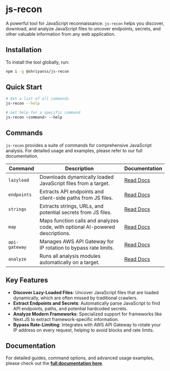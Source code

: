 # js-recon

A powerful tool for JavaScript reconnaissance. `js-recon` helps you discover, download, and analyze JavaScript files to uncover endpoints, secrets, and other valuable information from any web application.

## Installation

To install the tool globally, run:
```bash
npm i -g @shriyanss/js-recon
```

## Quick Start

```bash
# Get a list of all commands
js-recon --help

# Get help for a specific command
js-recon <command> --help
```

## Commands

`js-recon` provides a suite of commands for comprehensive JavaScript analysis. For detailed usage and examples, please refer to our full documentation.

| Command | Description | Documentation |
| --- | --- | --- |
| `lazyload` | Downloads dynamically loaded JavaScript files from a target. | [Read Docs](./docs/lazyload.md) |
| `endpoints` | Extracts API endpoints and client-side paths from JS files. | [Read Docs](./docs/endpoints.md) |
| `strings` | Extracts strings, URLs, and potential secrets from JS files. | [Read Docs](./docs/strings.md) |
| `map` | Maps function calls and analyzes code, with optional AI-powered descriptions. | [Read Docs](./docs/map.md) |
| `api-gateway` | Manages AWS API Gateway for IP rotation to bypass rate limits. | [Read Docs](./docs/api-gateway.md) |
| `analyze` | Runs all analysis modules automatically on a target. | [Read Docs](./docs/analyze.md) |

## Key Features

- **Discover Lazy-Loaded Files**: Uncover JavaScript files that are loaded dynamically, which are often missed by traditional crawlers.
- **Extract Endpoints and Secrets**: Automatically parse JavaScript to find API endpoints, paths, and potential hardcoded secrets.
- **Analyze Modern Frameworks**: Specialized support for frameworks like Next.JS to extract framework-specific information.
- **Bypass Rate-Limiting**: Integrates with AWS API Gateway to rotate your IP address on every request, helping to avoid blocks and rate limits.

## Documentation

For detailed guides, command options, and advanced usage examples, please check out the **[full documentation here](./docs/README.md)**.
